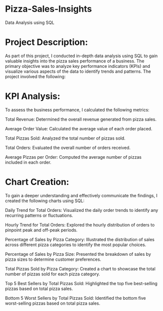 # Pizza-Sales-Insights
Data Analysis using SQL

# Project Description:

As part of this project, I conducted in-depth data analysis using SQL to gain valuable insights into the pizza sales performance of a business. The primary objective was to analyze key performance indicators (KPIs) and visualize various aspects of the data to identify trends and patterns. The project involved the following:

# KPI Analysis:

To assess the business performance, I calculated the following metrics:

Total Revenue: Determined the overall revenue generated from pizza sales.

Average Order Value: Calculated the average value of each order placed.

Total Pizzas Sold: Analyzed the total number of pizzas sold.

Total Orders: Evaluated the overall number of orders received.

Average Pizzas per Order: Computed the average number of pizzas included in each order.

# Chart Creation:

To gain a deeper understanding and effectively communicate the findings, I created the following charts using SQL:

Daily Trend for Total Orders: Visualized the daily order trends to identify any recurring patterns or fluctuations.

Hourly Trend for Total Orders: Explored the hourly distribution of orders to pinpoint peak and off-peak periods.

Percentage of Sales by Pizza Category: Illustrated the distribution of sales across different pizza categories to identify the most popular choices.

Percentage of Sales by Pizza Size: Presented the breakdown of sales by pizza sizes to determine customer preferences.

Total Pizzas Sold by Pizza Category: Created a chart to showcase the total number of pizzas sold for each pizza category.

Top 5 Best Sellers by Total Pizzas Sold: Highlighted the top five best-selling pizzas based on total pizza sales.

Bottom 5 Worst Sellers by Total Pizzas Sold: Identified the bottom five worst-selling pizzas based on total pizza sales.
